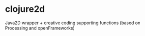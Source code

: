 # clojure2d
Java2D wrapper + creative coding supporting functions (based on Processing and openFrameworks)

